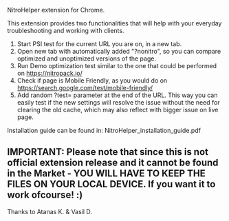 NitroHelper extension for Chrome.

This extension provides two functionalities that will help with your everyday troubleshooting and working with clients.

1. Start PSI test for the current URL you are on, in a new tab.
2. Open new tab with automatically added "?nonitro", so you can compare optimized and unoptimized versions of the page.
3. Run Demo optimization test similar to the one that could be performed on https://nitropack.io/
4. Check if page is Mobile Friendly, as you would do on https://search.google.com/test/mobile-friendly/
5. Add random ?test= parameter at the end of the URL. This way you can easily test if the new settings will resolve the issue without the need for clearing the old cache, which may also reflect with bigger issue on live page.


Installation guide can be found in:
NitroHelper_installation_guide.pdf


IMPORTANT:
Please note that since this is not official extension release and it cannot be found in the Market - YOU WILL HAVE TO KEEP THE FILES ON YOUR LOCAL DEVICE. If you want it to work ofcourse! :) 
----
Thanks to Atanas K. & Vasil D. 

